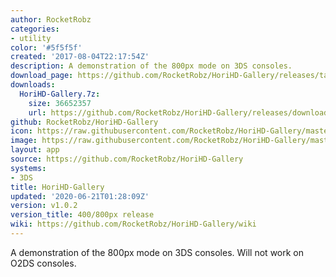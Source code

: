 ```yaml
---
author: RocketRobz
categories:
- utility
color: '#5f5f5f'
created: '2017-08-04T22:17:54Z'
description: A demonstration of the 800px mode on 3DS consoles.
download_page: https://github.com/RocketRobz/HoriHD-Gallery/releases/tag/v1.0.2
downloads:
  HoriHD-Gallery.7z:
    size: 36652357
    url: https://github.com/RocketRobz/HoriHD-Gallery/releases/download/v1.0.2/HoriHD-Gallery.7z
github: RocketRobz/HoriHD-Gallery
icon: https://raw.githubusercontent.com/RocketRobz/HoriHD-Gallery/master/app/icon.png
image: https://raw.githubusercontent.com/RocketRobz/HoriHD-Gallery/master/app/banner.png
layout: app
source: https://github.com/RocketRobz/HoriHD-Gallery
systems:
- 3DS
title: HoriHD-Gallery
updated: '2020-06-21T01:28:09Z'
version: v1.0.2
version_title: 400/800px release
wiki: https://github.com/RocketRobz/HoriHD-Gallery/wiki
---
```

A demonstration of the 800px mode on 3DS consoles. Will not work on O2DS consoles.